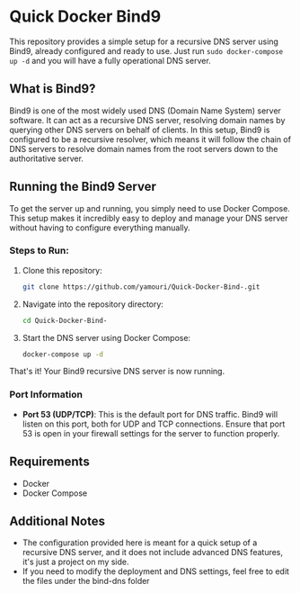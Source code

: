 # Quick Docker Bind9

This repository provides a simple setup for a recursive DNS server using Bind9, already configured and ready to use. Just run `sudo docker-compose up -d` and you will have a fully operational DNS server.

## What is Bind9?

Bind9 is one of the most widely used DNS (Domain Name System) server software. It can act as a recursive DNS server, resolving domain names by querying other DNS servers on behalf of clients. In this setup, Bind9 is configured to be a recursive resolver, which means it will follow the chain of DNS servers to resolve domain names from the root servers down to the authoritative server.

## Running the Bind9 Server

To get the server up and running, you simply need to use Docker Compose. This setup makes it incredibly easy to deploy and manage your DNS server without having to configure everything manually.

### Steps to Run:

1. Clone this repository:
    ```bash
    git clone https://github.com/yamouri/Quick-Docker-Bind-.git
    ```

2. Navigate into the repository directory:
    ```bash
    cd Quick-Docker-Bind-
    ```

3. Start the DNS server using Docker Compose:
    ```bash
    docker-compose up -d
    ```

That's it! Your Bind9 recursive DNS server is now running.

### Port Information

- **Port 53 (UDP/TCP)**: This is the default port for DNS traffic. Bind9 will listen on this port, both for UDP and TCP connections. Ensure that port 53 is open in your firewall settings for the server to function properly.

## Requirements

- Docker
- Docker Compose

## Additional Notes

- The configuration provided here is meant for a quick setup of a recursive DNS server, and it does not include advanced DNS features, it's just a project on my side.
- If you need to modify the deployment and DNS settings, feel free to edit the files under the bind-dns folder

